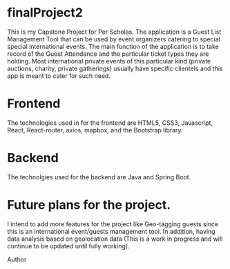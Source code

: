 # finalProject2
 This is my Capstone Project for Per Scholas. The application is a Guest List Management Tool that can be used by event organizers catering to special special international events. 
 The main function of the application is to take record of the Guest Attendance and the particular ticket types they are holding. Most international private events of this particular kind
 (private auctions, charity, private gatherings) usually have specific clientels and this app is meant to cater for such need.

# Frontend

The technologies used in for the frontend are HTML5, CSS3, Javascript, React, React-router, axios, mapbox, and the Bootstrap library.

# Backend

The technolgies used for the backend are Java and Spring Boot.

# Future plans for the project.

I intend to add more features for the project like Geo-tagging guests since this is an international event/guests management tool.
In addition, having data analysis based on geolocation data 
(This is a work in progress and will continue to be updated until fully working).

Author
